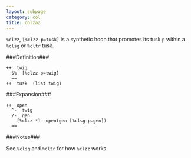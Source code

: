 ```yaml
---
layout: subpage
category: col
title: colzaz
---
```



`%clzz`, `[%clzz p=tusk]` is a synthetic hoon that promotes
its tusk `p` within a `%clsg` or `%cltr` tusk.

###Definition###

    ++  twig  
      $%  [%clzz p=twig]
      ==
    ++  tusk  (list twig)

###Expansion###
    
    ++  open
      ^-  twig
      ?-  gen
        [%clzz *]  open(gen [%clsg p.gen])
      ==

###Notes###

See `%clsg` and `%cltr` for how `%clzz` works.

